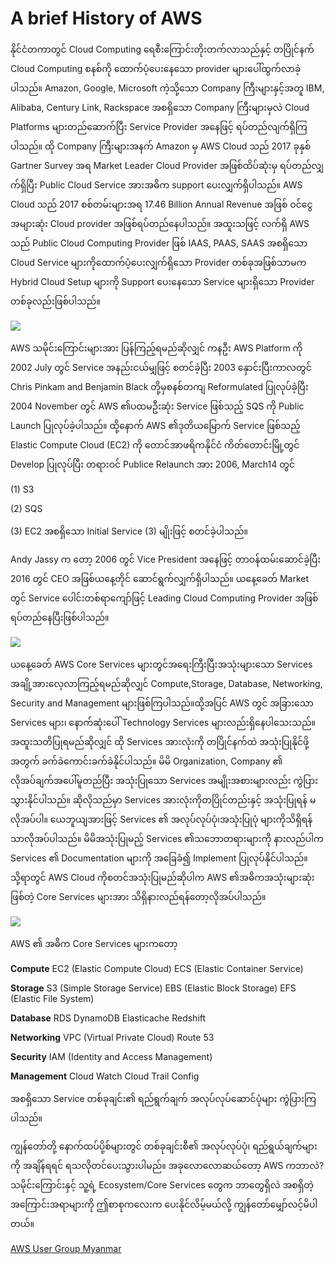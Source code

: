 # A brief History of AWS

နိုင်ငံတကာတွင် Cloud Computing ရေစီးကြောင်းတိုးတက်လာသည်နှင့် တပြိုင်နက် Cloud Computing စနစ်ကို ထောက်ပံ့ပေးနေသော provider များပေါ်ထွက်လာခဲ့ပါသည်။ Amazon, Google, Microsoft ကဲ့သို့သော Company ကြီးများနှင့်အတူ IBM, Alibaba, Century Link, Rackspace အစရှိသော Company ကြီးများမှလဲ Cloud Platforms များတည်ဆောက်ပြီး Service Provider အနေဖြင့် ရပ်တည်လျက်ရှိကြပါသည်။ ထို Company ကြီးများအနက် Amazon မှ AWS Cloud သည် 2017 ခုနှစ် Gartner Survey အရ Market Leader Cloud Provider အဖြစ်ထိပ်ဆုံးမှ ရပ်တည်လျှက်ရှိပြီး Public Cloud Service အားအဓိက support ပေးလျှက်ရှိပါသည်။ AWS Cloud သည် 2017 စစ်တမ်းများအရ 17.46 Billion Annual Revenue အဖြစ် ဝင်ငွေအများဆုံး Cloud provider အဖြစ်ရပ်တည်နေပါသည်။ အထူးသဖြင့် လက်ရှိ AWS သည် Public Cloud Computing Provider ဖြစ် IAAS, PAAS, SAAS အစရှိသော Cloud Service များကိုထောက်ပံ့ပေးလျှက်ရှိသော Provider တစ်ခုအဖြစ်သာမက Hybrid Cloud Setup များကို Support ပေးနေသော Service များရှိသော Provider တစ်ခုလည်းဖြစ်ပါသည်။

![](https://i.imgur.com/oR5YqIJ.jpg)

AWS သမိုင်းကြောင်းများအား ပြန်ကြည့်ရမည်ဆိုလျှင် ကနဦး AWS Platform ကို 2002 July တွင် Service အနည်းငယ်မျှဖြင့် စတင်ခဲ့ပြီး 2003 နှောင်းပြီးကာလတွင် Chris Pinkam and Benjamin Black တို့မှစနစ်တကျ Reformulated ပြုလုပ်ခဲ့ပြီး 2004 November တွင် AWS ၏ပထမဦးဆုံး Service ဖြစ်သည့် SQS ကို Public Launch ပြုလုပ်ခဲ့ပါသည်။ ထို့နောက် AWS ၏ဒုတိယမြောက် Service ဖြစ်သည့် Elastic Compute Cloud \(EC2\) ကို တောင်အာဖရိကနိုင်ငံ ကိတ်တောင်းမြို့တွင် Develop ပြုလုပ်ပြီး တရားဝင် Publice Relaunch အား 2006, March14 တွင်

\(1\) S3 

\(2\) SQS 

\(3\) EC2 အစရှိသော Initial Service \(3\) မျိုးဖြင့် စတင်ခဲ့ပါသည်။

Andy Jassy က တော့ 2006 တွင် Vice President အနေဖြင့် တာဝန်ထမ်းဆောင်ခဲ့ပြီး 2016 တွင် CEO အဖြစ်ယနေ့တိုင် ဆောင်ရွက်လျှက်ရှိပါသည်။ ယနေ့ခေတ် Market တွင် Service ပေါင်းတစ်ရာကျော်ဖြင့် Leading Cloud Computing Provider အဖြစ်ရပ်တည်နေပြီးဖြစ်ပါသည်။

![](https://i.imgur.com/jZh3QBj.jpg)

ယနေ့ခေတ် AWS Core Services များတွင်အရေးကြီးပြီးအသုံးများသော Services အချို့အားလေ့လာကြည့်ရမည်ဆိုလျှင် Compute,Storage, Database, Networking, Security and Management များဖြစ်ကြပါသည်။ထို့အပြင် AWS တွင် အခြားသော Services များ၊ နောက်ဆုံးပေါ် Technology Services များလည်းရှိနေပါသေးသည်။ အထူးသတိပြုရမည်ဆိုလျှင် ထို Services အားလုံးကို တပြိုင်နက်ထဲ အသုံးပြုနိုင်ဖို့အတွက် ခက်ခဲကောင်းခက်ခဲနိုင်ပါသည်။ မိမိ Organization, Company ၏ လိုအပ်ချက်အပေါ်မူတည်ပြီး အသုံးပြုသော Services အမျိုးအစားများလည်း ကွဲပြားသွားနိုင်ပါသည်။ ဆိုလိုသည်မှာ Services အားလုံးကိုတပြိုင်တည်းနှင့် အသုံးပြုရန် မလိုအပ်ပါ။ ယေဘူယျအားဖြင့် Services ၏ အလုပ်လုပ်ပုံ၊အသုံးပြုပုံ များကိုသိရှိရန် သာလိုအပ်ပါသည်။ မိမိအသုံးပြုမည့် Services ၏သဘောတရားများကို နားလည်ပါက Services ၏ Documentation များကို အခြေခံ၍ Implement ပြုလုပ်နိုင်ပါသည်။ သို့ရာတွင် AWS Cloud ကိုစတင်အသုံးပြုမည်ဆိုပါက AWS ၏အဓိကအသုံးများဆုံးဖြစ်တဲ့ Core Services များအား သိရှိနားလည်ရန်တော့လိုအပ်ပါသည်။

![](https://i.imgur.com/tKTXptW.jpg)

AWS ၏ အဓိက Core Services များကတော့

**Compute** EC2 \(Elastic Compute Cloud\) ECS \(Elastic Container Service\)

**Storage** S3 \(Simple Storage Service\) EBS \(Elastic Block Storage\) EFS \(Elastic File System\)

**Database** RDS DynamoDB Elasticache Redshift

**Networking** VPC \(Virtual Private Cloud\) Route 53

**Security** IAM \(Identity and Access Management\)

**Management** Cloud Watch Cloud Trail Config

အစရှိသော Service တစ်ခုချင်း၏ ရည်ရွက်ချက် အလုပ်လုပ်ဆောင်ပုံများ ကွဲပြားကြပါသည်။

ကျွန်တော်တို့ နောက်ထပ်ပို့စ်များတွင် တစ်ခုချင်းစီ၏ အလုပ်လုပ်ပုံ၊ ရည်ရွယ်ချက်များကို အချိန်ရရင် ရသလိုတင်ပေးသွားပါမည်။ အခုလောလောဆယ်တော့ AWS ကဘာလဲ? သမိုင်းကြောင်းနှင့် သူ့ရဲ့ Ecosystem/Core Services တွေက ဘာတွေရှိလဲ အစရှိတဲ့ အကြောင်းအရာများကို ဤစာစုကလေးက ပေးနိုင်လိမ့်မယ်လို့ ကျွန်တော်မျှော်လင့်မိပါတယ်။

[AWS User Group Myanmar ](https://www.facebook.com/awsugmm/)

